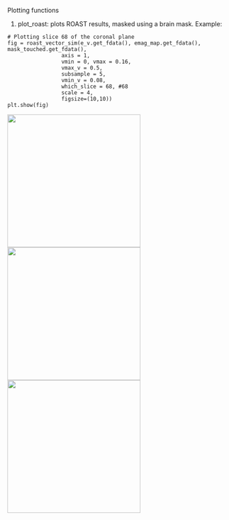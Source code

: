 Plotting functions

1) plot_roast: plots ROAST results, masked using a brain mask.
Example:
```
# Plotting slice 68 of the coronal plane
fig = roast_vector_sim(e_v.get_fdata(), emag_map.get_fdata(), mask_touched.get_fdata(),
                 axis = 1, 
                 vmin = 0, vmax = 0.16,
                 vmax_v = 0.5,
                 subsample = 5,
                 vmin_v = 0.08,
                 which_slice = 68, #68
                 scale = 4,
                 figsize=(10,10))
plt.show(fig)
```
<img src="https://github.com/Davi93/mri_scripts/blob/main/plots/roast_plot.png" data-canonical-src="https://github.com/Davi93/mri_scripts/blob/main/plots/roast_plot.png" width="300" height="300" />
<img src="https://github.com/Davi93/mri_scripts/blob/main/plots/roast_plot2.png" data-canonical-src="https://github.com/Davi93/mri_scripts/blob/main/plots/roast_plot.png" width="300" height="300" />
<img src="https://github.com/Davi93/mri_scripts/blob/main/plots/roast_plot3.png" data-canonical-src="https://github.com/Davi93/mri_scripts/blob/main/plots/roast_plot.png" width="300" height="300" />


